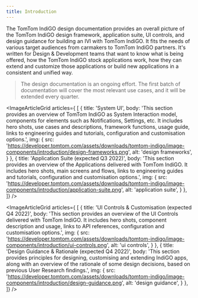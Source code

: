 ```yaml
---
title: Introduction
---
```


The TomTom IndiGO design documentation provides an overall picture of the TomTom IndiGO design 
framework, application suite, UI controls, and design guidance for building an IVI with TomTom 
IndiGO. It fits the needs of various target audiences from carmakers to TomTom IndiGO partners.
It's written for Design & Development teams that want to know what is being offered, how the 
TomTom IndiGO stock applications work, how they can extend and customize those applications or 
build new applications in a consistent and unified way.

<Blockquote>
    The design documentation is an ongoing effort. The first batch of documentation will cover the 
    most relevant use cases, and it will be extended every quarter.
</Blockquote>

<ImageArticleGrid articles={
 [
   {
     title: 'System UI',
     body: 'This section provides an overview of TomTom IndiGO as System Interaction model, components for elements such as Notifications, Settings, etc. It includes hero shots, use cases and descriptions, framework functions, usage guide, links to engineering guides and tutorials, configuration and customisation options.',
     img: {
       src: 'https://developer.tomtom.com/assets/downloads/tomtom-indigo/image-components/introduction/design-frameworks.png',
       alt: 'design frameworks',
     }
   },
  {
     title: 'Application Suite (expected Q3 2022)',
     body: 'This section provides an overview of the Applications delivered with TomTom IndiGO. It includes hero shots, main screens and flows, links to engineering guides and tutorials, configuration and customisation options.',
     img: {
       src: 'https://developer.tomtom.com/assets/downloads/tomtom-indigo/image-components/introduction/application-suite.png',
       alt: 'application suite',
     }
   },
 ]}
/>

<ImageArticleGrid articles={
 [
  {
     title: 'UI Controls & Customisation (expected Q4 2022)',
     body: 'This section provides an overview of the UI Controls delivered with TomTom IndiGO. It includes hero shots, component description and usage, links to API references, configuration and customisation options.',
     img: {
       src: 'https://developer.tomtom.com/assets/downloads/tomtom-indigo/image-components/introduction/ui-controls.png',
       alt: 'ui controls',
     }
   },
  {
     title: 'Design Guidance & Rationale (expected Q4 2022)',
     body: 'This section provides principles for designing, customising and extending IndiGO apps, along with an overview of the rationale of some design decisions, based on previous User Research findings.',
     img: {
       src: 'https://developer.tomtom.com/assets/downloads/tomtom-indigo/image-components/introduction/design-guidance.png',
       alt: 'design guidance',
     }
   },
 ]}
/>